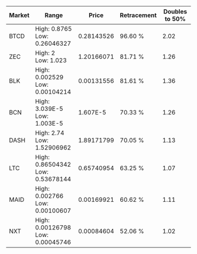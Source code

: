 | Market | Range | Price| Retracement | Doubles to 50% |
| --- | --- | --- | --- | --- |
| BTCD | High: 0.8765<br />Low: 0.26046327 | 0.28143526 | 96.60 % | 2.02 |
| ZEC | High: 2<br />Low: 1.023 | 1.20166071 | 81.71 % | 1.26 |
| BLK | High: 0.002529<br />Low: 0.00104214 | 0.00131556 | 81.61 % | 1.36 |
| BCN | High: 3.039E-5<br />Low: 1.003E-5 | 1.607E-5 | 70.33 % | 1.26 |
| DASH | High: 2.74<br />Low: 1.52906962 | 1.89171799 | 70.05 % | 1.13 |
| LTC | High: 0.86504342<br />Low: 0.53678144 | 0.65740954 | 63.25 % | 1.07 |
| MAID | High: 0.002766<br />Low: 0.00100607 | 0.00169921 | 60.62 % | 1.11 |
| NXT | High: 0.00126798<br />Low: 0.00045746 | 0.00084604 | 52.06 % | 1.02 |
